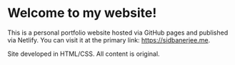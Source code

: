 # Welcome to my website!

This is a personal portfolio website hosted via GitHub pages and published via Netlify. You can visit it at the primary link: https://sidbanerjee.me. 

Site developed in HTML/CSS. All content is original.
